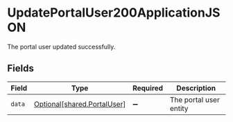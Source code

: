 # UpdatePortalUser200ApplicationJSON

The portal user updated successfully.


## Fields

| Field                                                            | Type                                                             | Required                                                         | Description                                                      |
| ---------------------------------------------------------------- | ---------------------------------------------------------------- | ---------------------------------------------------------------- | ---------------------------------------------------------------- |
| `data`                                                           | [Optional[shared.PortalUser]](../../models/shared/portaluser.md) | :heavy_minus_sign:                                               | The portal user entity                                           |